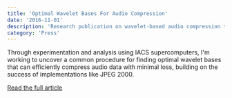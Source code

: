```yaml
---
title: 'Optimal Wavelet Bases For Audio Compression'
date: '2016-11-01'
description: 'Research publication on wavelet-based audio compression techniques'
category: 'Press'
---
```


Through experimentation and analysis using IACS supercomputers, I'm working to uncover a common procedure for finding optimal wavelet bases that can efficiently compress audio data with minimal loss, building on the success of implementations like JPEG 2000.

[Read the full article](https://www.cewit.org/programs/_documents/CEWITNewsletter_NOV2016.pdf)

